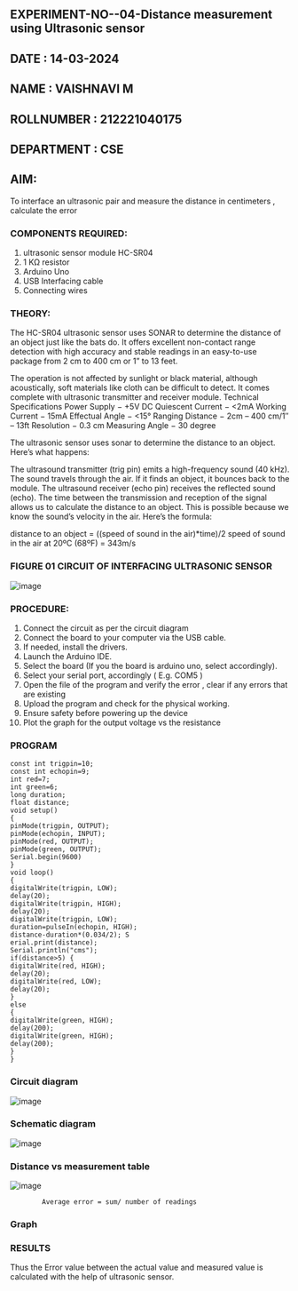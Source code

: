 ## EXPERIMENT-NO--04-Distance measurement using Ultrasonic sensor

## DATE : 14-03-2024
## NAME : VAISHNAVI M																		             
## ROLLNUMBER :  212221040175
## DEPARTMENT : CSE

## AIM: 
To interface an ultrasonic pair and measure the distance in centimeters , calculate the error
 
### COMPONENTS REQUIRED:
1.	ultrasonic sensor module HC-SR04
2.	1 KΩ resistor 
3.	Arduino Uno 
4.	USB Interfacing cable 
5.	Connecting wires 


### THEORY: 
The HC-SR04 ultrasonic sensor uses SONAR to determine the distance of an object just like the bats do. It offers excellent non-contact range detection with high accuracy and stable readings in an easy-to-use package from 2 cm to 400 cm or 1” to 13 feet.

The operation is not affected by sunlight or black material, although acoustically, soft materials like cloth can be difficult to detect. It comes complete with ultrasonic transmitter and receiver module.
Technical Specifications
Power Supply − +5V DC
Quiescent Current − <2mA
Working Current − 15mA
Effectual Angle − <15°
Ranging Distance − 2cm – 400 cm/1″ – 13ft
Resolution − 0.3 cm
Measuring Angle − 30 degree

The ultrasonic sensor uses sonar to determine the distance to an object. Here’s what happens:

The ultrasound transmitter (trig pin) emits a high-frequency sound (40 kHz).
The sound travels through the air. If it finds an object, it bounces back to the module.
The ultrasound receiver (echo pin) receives the reflected sound (echo).
The time between the transmission and reception of the signal allows us to calculate the distance to an object. This is possible because we know the sound’s velocity in the air. Here’s the formula:

distance to an object = ((speed of sound in the air)*time)/2
speed of sound in the air at 20ºC (68ºF) = 343m/s

### FIGURE 01 CIRCUIT OF INTERFACING ULTRASONIC SENSOR 


![image](https://user-images.githubusercontent.com/36288975/166430594-5adb4ca9-5a42-4781-a7e6-7236b3766a85.png)



### PROCEDURE:
1.	Connect the circuit as per the circuit diagram 
2.	Connect the board to your computer via the USB cable.
3.	If needed, install the drivers.
4.	Launch the Arduino IDE.
5.	Select the board (If you the board is arduino uno, select accordingly).
6.	Select your serial port, accordingly ( E.g. COM5 )
7.	Open the file of the program  and verify the error , clear if any errors that are existing 
8.	Upload the program and check for the physical working. 
9.	Ensure safety before powering up the device 
10.	Plot the graph for the output voltage vs the resistance 


### PROGRAM 
```
const int trigpin=10;
const int echopin=9;
int red=7;
int green=6;
long duration;
float distance;
void setup()
{
pinMode(trigpin, OUTPUT);
pinMode(echopin, INPUT);
pinMode(red, OUTPUT);
pinMode(green, OUTPUT);
Serial.begin(9600)
}
void loop()
{
digitalWrite(trigpin, LOW);
delay(20);
digitalWrite(trigpin, HIGH);
delay(20);
digitalWrite(trigpin, LOW);
duration=pulseIn(echopin, HIGH);
distance-duration*(0.034/2); S
erial.print(distance);
Serial.println("cms");
if(distance>5) {
digitalWrite(red, HIGH);
delay(20);
digitalWrite(red, LOW);
delay(20);
}
else
{
digitalWrite(green, HIGH);
delay(200);
digitalWrite(green, HIGH);
delay(200);
}
}
```

### Circuit diagram

![image](https://github.com/Vaish-1011/Experiment--04-Interfacing-digital-output-with-arduino-ultrasonic-sensor/assets/135130074/4e43761b-506f-4861-b4da-0e0dcffd83a1)

### Schematic diagram

![image](https://github.com/Vaish-1011/Experiment--04-Interfacing-digital-output-with-arduino-ultrasonic-sensor/assets/135130074/e6c29935-682b-4402-8d84-0df40174d06a)

### Distance vs measurement table 

![image](https://user-images.githubusercontent.com/36288975/190135379-52ebacd5-ccd5-460f-a4cd-4d0ad1d9b179.png)

			Average error = sum/ number of readings 
### Graph

### RESULTS

Thus the Error value between the actual value and measured value is calculated with the help of ultrasonic sensor.
